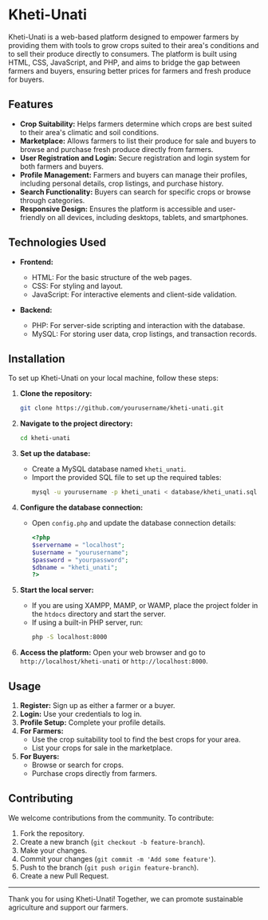 # Kheti-Unati

Kheti-Unati is a web-based platform designed to empower farmers by providing them with tools to grow crops suited to their area's conditions and to sell their produce directly to consumers. The platform is built using HTML, CSS, JavaScript, and PHP, and aims to bridge the gap between farmers and buyers, ensuring better prices for farmers and fresh produce for buyers.

## Features

- **Crop Suitability:** Helps farmers determine which crops are best suited to their area's climatic and soil conditions.
- **Marketplace:** Allows farmers to list their produce for sale and buyers to browse and purchase fresh produce directly from farmers.
- **User Registration and Login:** Secure registration and login system for both farmers and buyers.
- **Profile Management:** Farmers and buyers can manage their profiles, including personal details, crop listings, and purchase history.
- **Search Functionality:** Buyers can search for specific crops or browse through categories.
- **Responsive Design:** Ensures the platform is accessible and user-friendly on all devices, including desktops, tablets, and smartphones.

## Technologies Used

- **Frontend:**
  - HTML: For the basic structure of the web pages.
  - CSS: For styling and layout.
  - JavaScript: For interactive elements and client-side validation.

- **Backend:**
  - PHP: For server-side scripting and interaction with the database.
  - MySQL: For storing user data, crop listings, and transaction records.

## Installation

To set up Kheti-Unati on your local machine, follow these steps:

1. **Clone the repository:**
   ```bash
   git clone https://github.com/yourusername/kheti-unati.git
   ```

2. **Navigate to the project directory:**
   ```bash
   cd kheti-unati
   ```

3. **Set up the database:**
   - Create a MySQL database named `kheti_unati`.
   - Import the provided SQL file to set up the required tables:
     ```bash
     mysql -u yourusername -p kheti_unati < database/kheti_unati.sql
     ```

4. **Configure the database connection:**
   - Open `config.php` and update the database connection details:
     ```php
     <?php
     $servername = "localhost";
     $username = "yourusername";
     $password = "yourpassword";
     $dbname = "kheti_unati";
     ?>
     ```

5. **Start the local server:**
   - If you are using XAMPP, MAMP, or WAMP, place the project folder in the `htdocs` directory and start the server.
   - If using a built-in PHP server, run:
     ```bash
     php -S localhost:8000
     ```

6. **Access the platform:**
   Open your web browser and go to `http://localhost/kheti-unati` or `http://localhost:8000`.

## Usage

1. **Register:** Sign up as either a farmer or a buyer.
2. **Login:** Use your credentials to log in.
3. **Profile Setup:** Complete your profile details.
4. **For Farmers:**
   - Use the crop suitability tool to find the best crops for your area.
   - List your crops for sale in the marketplace.
5. **For Buyers:**
   - Browse or search for crops.
   - Purchase crops directly from farmers.

## Contributing

We welcome contributions from the community. To contribute:

1. Fork the repository.
2. Create a new branch (`git checkout -b feature-branch`).
3. Make your changes.
4. Commit your changes (`git commit -m 'Add some feature'`).
5. Push to the branch (`git push origin feature-branch`).
6. Create a new Pull Request.

---

Thank you for using Kheti-Unati! Together, we can promote sustainable agriculture and support our farmers.
